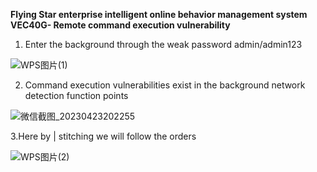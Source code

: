 **Flying Star enterprise intelligent online behavior management system VEC40G- Remote command execution vulnerability**

1. Enter the background through the weak password
admin/admin123

![WPS图片(1)](https://user-images.githubusercontent.com/131507436/233839655-2ef5c213-d19c-4f72-b236-ee5ee6d3e0d0.png)

2. Command execution vulnerabilities exist in the background network detection function points

![微信截图_20230423202255](https://user-images.githubusercontent.com/131507436/233839671-66f9b01c-cbbb-49af-95d9-a0a064be3abf.png)

3.Here by | stitching we will follow the orders

![WPS图片(2)](https://user-images.githubusercontent.com/131507436/233839718-8534aad1-44fe-417a-acd6-182eea8fe93c.png)

